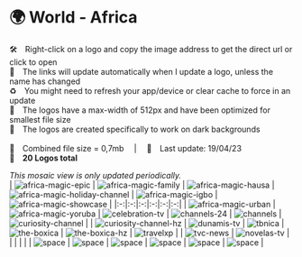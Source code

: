 🌍 World - Africa
===============
🛠 Right-click on a logo and copy the image address to get the direct url or click to open  
🔗 The links will update automatically when I update a logo, unless the name has changed  
♻️ You might need to refresh your app/device or clear cache to force in an update  
📐 The logos have a max-width of 512px and have been optimized for smallest file size  
🖤 The logos are created specifically to work on dark backgrounds  
   
💾 Combined file size = 0,7mb  |  📅 Last update: 19/04/23  
🎨 __20 Logos total__
   
   
*This mosaic view is only updated periodically.*  
| ![africa-magic-epic] | ![africa-magic-family] | ![africa-magic-hausa] | ![africa-magic-holiday-channel] | ![africa-magic-igbo] | ![africa-magic-showcase] |
|:-:|:-:|:-:|:-:|:-:|:-:|
| ![africa-magic-urban] | ![africa-magic-yoruba] | ![celebration-tv] | ![channels-24] | ![channels] | ![curiosity-channel] |
| ![curiosity-channel-hz] | ![dunamis-tv] | ![tbnica] | ![the-boxica] | ![the-boxica-hz] | ![travelxp] |
| ![tvc-news] | ![novelas-tv] |  |  |  |  |
| ![space] | ![space] | ![space] | ![space] | ![space] | ![space] |

[africa-magic-epic]:https://raw.githubusercontent.com/cybertsotsi/tv/master/countries/world-africa/africa-magic-epic-afr.png
[africa-magic-family]:https://raw.githubusercontent.com/cybertsotsi/tv/master/countries/world-africa/africa-magic-family-afr.png
[africa-magic-hausa]:https://raw.githubusercontent.com/cybertsotsi/tv/master/countries/world-africa/africa-magic-hausa-afr.png
[africa-magic-holiday-channel]:https://raw.githubusercontent.com/cybertsotsi/tv/master/countries/world-africa/africa-magic-holiday-channel-afr.png
[africa-magic-igbo]:https://raw.githubusercontent.com/cybertsotsi/tv/master/countries/world-africa/africa-magic-igbo-afr.png
[africa-magic-showcase]:https://raw.githubusercontent.com/cybertsotsi/tv/master/countries/world-africa/africa-magic-showcase-afr.png
[africa-magic-urban]:https://raw.githubusercontent.com/cybertsotsi/tv/master/countries/world-africa/africa-magic-urban-afr.png
[africa-magic-yoruba]:https://raw.githubusercontent.com/cybertsotsi/tv/master/countries/world-africa/africa-magic-yoruba-afr.png
[celebration-tv]:https://raw.githubusercontent.com/cybertsotsi/tv/master/countries/world-africa/celebration-tv-afr.png
[channels-24]:https://raw.githubusercontent.com/cybertsotsi/tv/master/countries/world-africa/channels-24-afr.png
[channels]:https://raw.githubusercontent.com/cybertsotsi/tv/master/countries/world-africa/channels-afr.png
[curiosity-channel]:https://raw.githubusercontent.com/cybertsotsi/tv/master/countries/world-africa/curiosity-channel-afr.png
[curiosity-channel-hz]:https://raw.githubusercontent.com/cybertsotsi/tv/master/countries/world-africa/curiosity-channel-hz-afr.png
[dunamis-tv]:https://raw.githubusercontent.com/cybertsotsi/tv/master/countries/world-africa/dunamis-tv-afr.png
[tbnica]:https://raw.githubusercontent.com/cybertsotsi/tv/master/countries/world-africa/tbn-africa-afr.png
[the-boxica]:https://raw.githubusercontent.com/cybertsotsi/tv/master/countries/world-africa/the-box-africa-afr.png
[the-boxica-hz]:https://raw.githubusercontent.com/cybertsotsi/tv/master/countries/world-africa/the-box-africa-hz-afr.png
[travelxp]:https://raw.githubusercontent.com/cybertsotsi/tv/master/countries/world-africa/travelxp-afr.png
[tvc-news]:https://raw.githubusercontent.com/cybertsotsi/tv/master/countries/world-africa/tvc-news-afr.png
[novelas-tv]:https://raw.githubusercontent.com/cybertsotsi/tv/master/countries/world-africa/novelas-tv-afr.png

[space]:https://raw.githubusercontent.com/cybertsotsi/tv/master/misc/%CE%A9/space-1500.png
